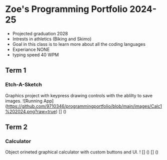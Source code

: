 # Zoe's Programming Portfolio 2024-25 
* Projected graduation 2028
* Intrests in athletics (Biking and Skimo)
* Goal in this class is to learn more about all the coding languages
* Experiance NONE
* typing speed 40 WPM

## Term 1 
### Etch-A-Sketch
Graphics project with keypress drawing controls with the ablilty to save images. 
![Running App]
(https://github.com/9710346/programmingportfolio/blob/main/images/Calc1%202024.png?raw=true) 
[] () 
## Term 2 
### Calculator 
Object orineted graphical calculator with custom buttons and UI. 
! [] () 
[] () 
